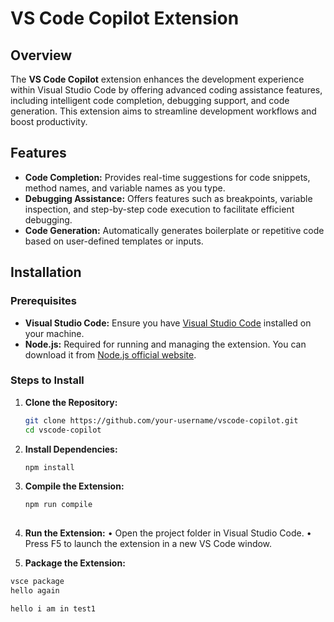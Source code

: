 # VS Code Copilot Extension

## Overview

The **VS Code Copilot** extension enhances the development experience within Visual Studio Code by offering advanced coding assistance features, including intelligent code completion, debugging support, and code generation. This extension aims to streamline development workflows and boost productivity.

## Features

- **Code Completion:** Provides real-time suggestions for code snippets, method names, and variable names as you type.
- **Debugging Assistance:** Offers features such as breakpoints, variable inspection, and step-by-step code execution to facilitate efficient debugging.
- **Code Generation:** Automatically generates boilerplate or repetitive code based on user-defined templates or inputs.

## Installation

### Prerequisites

- **Visual Studio Code:** Ensure you have [Visual Studio Code](https://code.visualstudio.com/) installed on your machine.
- **Node.js:** Required for running and managing the extension. You can download it from [Node.js official website](https://nodejs.org/).

### Steps to Install

1. **Clone the Repository:**

   ```bash
   git clone https://github.com/your-username/vscode-copilot.git
   cd vscode-copilot
2. **Install Dependencies:**

   ```bash
   npm install

3. **Compile the Extension:**

   ```bash
   npm run compile
     
4. **Run the Extension:**
  •	Open the project folder in Visual Studio Code.
	•	Press F5 to launch the extension in a new VS Code window.

5. **Package the Extension:**

 ```bash
 vsce package
hello again

hello i am in test1
